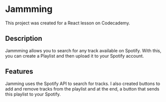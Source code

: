 # Jammming

This project was created for a React lesson on Codecademy.

## Description

Jammming allows you to search for any track available on Spotify. With this, you can create a Playlist and then upload it to your Spotify account.

## Features

Jamming uses the Spotify API to search for tracks. I also created buttons to add and remove tracks from the playlist and at the end, a button that sends this playlist to your Spotify.
